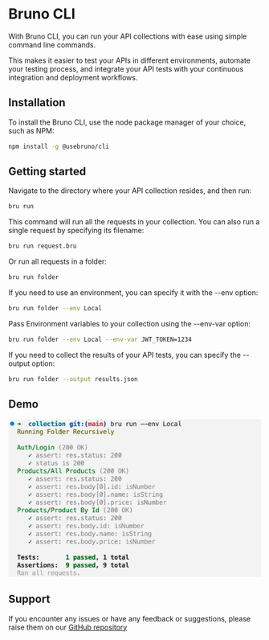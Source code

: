 # Bruno CLI

With Bruno CLI, you can run your API collections with ease using simple command line commands.

This makes it easier to test your APIs in different environments, automate your testing process, and integrate your API tests with your continuous integration and deployment workflows.

## Installation
To install the Bruno CLI, use the node package manager of your choice, such as NPM:
```bash
npm install -g @usebruno/cli
```

## Getting started
Navigate to the directory where your API collection resides, and then run:
```bash
bru run
```
This command will run all the requests in your collection. You can also run a single request by specifying its filename:

```bash
bru run request.bru
```

Or run all requests in a folder:
```bash
bru run folder
```

If you need to use an environment, you can specify it with the --env option:
```bash
bru run folder --env Local
```

Pass Environment variables to your collection using the --env-var option:
```bash
bru run folder --env Local --env-var JWT_TOKEN=1234
```

If you need to collect the results of your API tests, you can specify the --output option:
```bash
bru run folder --output results.json
```

## Demo
![bru cli](../public/images/cli-demo.png)

## Support
If you encounter any issues or have any feedback or suggestions, please raise them on our [GitHub repository](https://github.com/usebruno/bruno)
